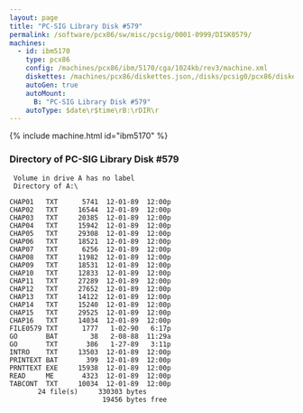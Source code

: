 ```yaml
---
layout: page
title: "PC-SIG Library Disk #579"
permalink: /software/pcx86/sw/misc/pcsig/0001-0999/DISK0579/
machines:
  - id: ibm5170
    type: pcx86
    config: /machines/pcx86/ibm/5170/cga/1024kb/rev3/machine.xml
    diskettes: /machines/pcx86/diskettes.json,/disks/pcsig0/pcx86/diskettes.json
    autoGen: true
    autoMount:
      B: "PC-SIG Library Disk #579"
    autoType: $date\r$time\rB:\rDIR\r
---
```


{% include machine.html id="ibm5170" %}

### Directory of PC-SIG Library Disk #579

     Volume in drive A has no label
     Directory of A:\

    CHAP01   TXT      5741  12-01-89  12:00p
    CHAP02   TXT     16544  12-01-89  12:00p
    CHAP03   TXT     20385  12-01-89  12:00p
    CHAP04   TXT     15942  12-01-89  12:00p
    CHAP05   TXT     29308  12-01-89  12:00p
    CHAP06   TXT     18521  12-01-89  12:00p
    CHAP07   TXT      6256  12-01-89  12:00p
    CHAP08   TXT     11982  12-01-89  12:00p
    CHAP09   TXT     18531  12-01-89  12:00p
    CHAP10   TXT     12833  12-01-89  12:00p
    CHAP11   TXT     27289  12-01-89  12:00p
    CHAP12   TXT     27652  12-01-89  12:00p
    CHAP13   TXT     14122  12-01-89  12:00p
    CHAP14   TXT     15240  12-01-89  12:00p
    CHAP15   TXT     29525  12-01-89  12:00p
    CHAP16   TXT     14034  12-01-89  12:00p
    FILE0579 TXT      1777   1-02-90   6:17p
    GO       BAT        38   2-08-88  11:29a
    GO       TXT       386   1-27-89   3:11p
    INTRO    TXT     13503  12-01-89  12:00p
    PRINTEXT BAT       399  12-01-89  12:00p
    PRNTTEXT EXE     15938  12-01-89  12:00p
    READ     ME       4323  12-01-89  12:00p
    TABCONT  TXT     10034  12-01-89  12:00p
           24 file(s)     330303 bytes
                           19456 bytes free

